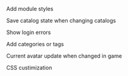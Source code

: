 Add module styles

Save catalog state when changing catalogs

Show login errors

Add categories or tags

Current avatar update when changed in game

CSS custimization

